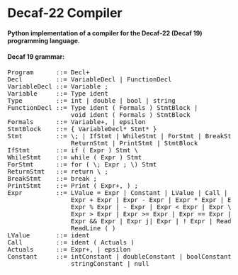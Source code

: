# Decaf-22 Compiler
#### Python implementation of a compiler for the Decaf-22 (Decaf 19) programming language.

#### Decaf 19 grammar:

<pre>
Program      ::= Decl+ 
Decl         ::= VariableDecl | FunctionDecl
VariableDecl ::= Variable ;
Variable     ::= Type ident
Type         ::= int | double | bool | string
FunctionDecl ::= Type ident ( Formals ) StmtBlock |
                 void ident ( Formals ) StmtBlock
Formals      ::= Variable+, | epsilon
StmtBlock    ::= { VariableDecl* Stmt* }
Stmt         ::= \<Expr\>; | IfStmt | WhileStmt | ForStmt | BreakStmt |
                 ReturnStmt | PrintStmt | StmtBlock
IfStmt       ::= if ( Expr ) Stmt \<else Stmt\>
WhileStmt    ::= while ( Expr ) Stmt
ForStmt      ::= for ( \<Expr\>; Expr ; \<Expr\>) Stmt
ReturnStmt   ::= return \<Expr\> ;
BreakStmt    ::= break ;
PrintStmt    ::= Print ( Expr+, ) ;
Expr         ::= LValue = Expr | Constant | LValue | Call | ( Expr ) |
                 Expr + Expr | Expr - Expr | Expr * Expr | Expr = Expr |
                 Expr % Expr | - Expr | Expr < Expr | Expr \<= Expr |
                 Expr > Expr | Expr >= Expr | Expr == Expr | Expr ! = Expr |
                 Expr && Expr | Expr j| Expr | ! Expr | ReadInteger ( ) |
                 ReadLine ( )
LValue       ::= ident
Call         ::= ident ( Actuals )
Actuals      ::= Expr+, | epsilon
Constant     ::= intConstant | doubleConstant | boolConstant |
                 stringConstant | null
<pre>
